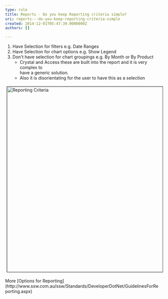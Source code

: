 ```yaml
---
type: rule
title: Reports - Do you keep Reporting criteria simple?
uri: reports---do-you-keep-reporting-criteria-simple
created: 2014-12-01T05:47:39.0000000Z
authors: []

---
```


 
1. Have Selection for filters e.g. Date Ranges
2. Have Selection for chart options e.g. Show Legend
3. Don't have selection for chart groupings e.g. By Month or By Product
    - Crystal and Access these are built into the report and it is very complex to <br>                                have a generic solution.
    - Also it is disorientating for the user to have this as a selection

 <dl class="image"><dt> 
      <img border="1" src="http&#58;//www.ssw.com.au/ssw/Standards/Rules/Images/GraphInterface.gif" alt="Reporting Criteria" style="margin&#58;5px;width&#58;600px;">
   </dt></dl>
More     [Options for Reporting](http&#58;//www.ssw.com.au/ssw/Standards/DeveloperDotNet/GuidelinesForReporting.aspx)

